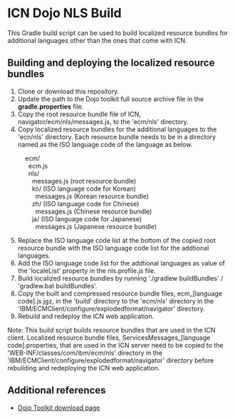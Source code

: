 # ICN Dojo NLS Build

This Gradle build script can be used to build localized resource bundles for additional languages other than the ones that come with ICN.

## Building and deploying the localized resource bundles

1. Clone or download this repository.
2. Update the path to the Dojo toolkit full source archive file in the **gradle.properties** file.
3. Copy the root resource bundle file of ICN, navigator/ecm/nls/messages.js, to the 'ecm/nls' directory.
4. Copy localized resource bundles for the additional languages to the 'ecn/nls' directory. Each resource bundle needs to be in a directory named as the ISO language code of the language as below.

&nbsp;&nbsp;&nbsp;&nbsp;&nbsp;&nbsp;&nbsp;&nbsp;&nbsp;&nbsp;ecm/<br/>
&nbsp;&nbsp;&nbsp;&nbsp;&nbsp;&nbsp;&nbsp;&nbsp;&nbsp;&nbsp;&nbsp;&nbsp;ecm.js<br/>
&nbsp;&nbsp;&nbsp;&nbsp;&nbsp;&nbsp;&nbsp;&nbsp;&nbsp;&nbsp;&nbsp;&nbsp;nls/<br/>
&nbsp;&nbsp;&nbsp;&nbsp;&nbsp;&nbsp;&nbsp;&nbsp;&nbsp;&nbsp;&nbsp;&nbsp;&nbsp;&nbsp;messages.js (root resource bundle)<br/>
&nbsp;&nbsp;&nbsp;&nbsp;&nbsp;&nbsp;&nbsp;&nbsp;&nbsp;&nbsp;&nbsp;&nbsp;&nbsp;&nbsp;ko/ (ISO language code for Korean)<br/>
&nbsp;&nbsp;&nbsp;&nbsp;&nbsp;&nbsp;&nbsp;&nbsp;&nbsp;&nbsp;&nbsp;&nbsp;&nbsp;&nbsp;&nbsp;&nbsp;messages.js (Korean resource bundle)<br/>
&nbsp;&nbsp;&nbsp;&nbsp;&nbsp;&nbsp;&nbsp;&nbsp;&nbsp;&nbsp;&nbsp;&nbsp;&nbsp;&nbsp;zh/ (ISO language code for Chinese)<br/>
&nbsp;&nbsp;&nbsp;&nbsp;&nbsp;&nbsp;&nbsp;&nbsp;&nbsp;&nbsp;&nbsp;&nbsp;&nbsp;&nbsp;&nbsp;&nbsp;messages.js (Chinese resource bundle)<br/>
&nbsp;&nbsp;&nbsp;&nbsp;&nbsp;&nbsp;&nbsp;&nbsp;&nbsp;&nbsp;&nbsp;&nbsp;&nbsp;&nbsp;ja/ (ISO language code for Japanese)<br/>
&nbsp;&nbsp;&nbsp;&nbsp;&nbsp;&nbsp;&nbsp;&nbsp;&nbsp;&nbsp;&nbsp;&nbsp;&nbsp;&nbsp;&nbsp;&nbsp;messages.js (Japanese resource bundle)<br/>

5. Replace the ISO language code list at the bottom of the copied root resource bundle with the ISO language code list for the addtional languages.
6. Add the ISO language code list for the addtional languages as value of the 'localeList' property in the nls.profile.js file.
7. Build localized resource bundles by running './gradlew buildBundles' / 'gradlew.bat buildBundles'.
8. Copy the built and compressed resource bundle files, ecm_[language code].js.jgz, in the 'build' directory to the 'ecm/nls' directory in the 'IBM/ECMClient/configure/explodedformat/navigator' directory.
9. Rebuild and redeploy the ICN web application.

Note: This build script builds resource bundles that are used in the ICN client. Localized resource bundle files, ServicesMessages_[language code].properties, that are used in the ICN server need to be copied to the 'WEB-INF/classes/com/ibm/ecm/nls' directory in the 'IBM/ECMClient/configure/explodedformat/navigator' directory before rebuilding and redeploying the ICN web application.

## Additional references

* [Dojo Toolkit download page](https://dojotoolkit.org/download/)

